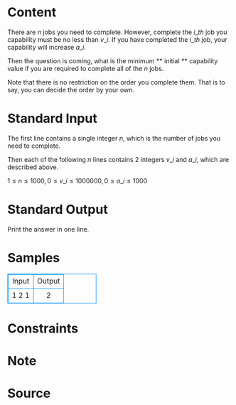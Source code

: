 
# Content

There are $n$ jobs you need to complete. However, complete the $i\_{th}$ job you capability must be no less than $v\_i$. If you have completed the $i\_{th}$ job, your capability will increase $a\_i$.

Then the question is coming, what is the minimum ** initial ** capability value if you are required to complete all of the $n$ jobs.

Note that there is no restriction on the order you complete them. That is to say, you can decide the order by your own.

# Standard Input

The first line contains a single integer $n$, which is the number of jobs you need to complete.

Then each of the following $n$ lines contains $2$ integers $v\_i$ and $a\_i$, which are described above.

$1 \leq n \leq 1000, 0 \leq v\_i \leq 1000000, 0 \leq a\_i \leq 1000$

# Standard Output

Print the answer in one line.

# Samples

<style>
        table,table tr th, table tr td { border:1px solid #0094ff; }
        table { width: 200px; min-height: 25px; line-height: 25px; text-align: center; border-collapse: collapse;}   
    </style>
<table>
	<tr>
		<td>Input</td>
		<td>Output</td>
	</tr>
<tr><td>1
2 1</td><td>2</td></tr></table>


# Constraints



# Note



# Source


